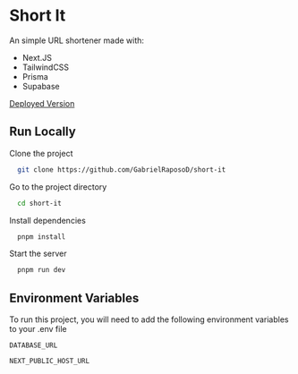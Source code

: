 # Short It

An simple URL shortener made with:

- Next.JS
- TailwindCSS
- Prisma
- Supabase

[Deployed Version](https://shortit.gabrielraposo.dev/)

## Run Locally

Clone the project

```bash
  git clone https://github.com/GabrielRaposoD/short-it
```

Go to the project directory

```bash
  cd short-it
```

Install dependencies

```bash
  pnpm install
```

Start the server

```bash
  pnpm run dev
```

## Environment Variables

To run this project, you will need to add the following environment variables to your .env file

`DATABASE_URL`

`NEXT_PUBLIC_HOST_URL`
